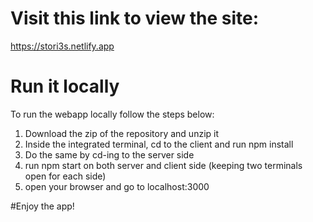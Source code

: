 # Visit this link to view the site:
https://stori3s.netlify.app

# 




# Run it locally
To run the webapp locally follow the steps below:
1. Download the zip of the repository and unzip it
2. Inside the integrated terminal, cd to the client and run npm install
3. Do the same by cd-ing to the server side
4. run npm start on both server and client side (keeping two terminals open for each side)
4. open your browser and go to localhost:3000

#Enjoy the app!
